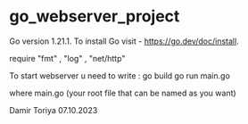 # go_webserver_project

Go version 1.21.1.
To install Go visit - https://go.dev/doc/install.

require "fmt" , "log" , "net/http"

To start webserver u need to write :
  go build 
  go run main.go 

where main.go (your root file that can be named as you want)

Damir Toriya 07.10.2023

